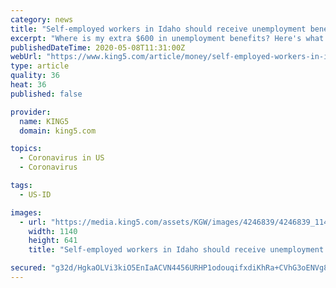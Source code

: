 ```yaml
---
category: news
title: "Self-employed workers in Idaho should receive unemployment benefits by mid-May"
excerpt: "Where is my extra $600 in unemployment benefits? Here's what unemployed workers in Washington and Idaho should know."
publishedDateTime: 2020-05-08T11:31:00Z
webUrl: "https://www.king5.com/article/money/self-employed-workers-in-idaho-should-receive-unemployment-benefits-by-mid-may/281-09ad8797-6331-4725-b115-80271f663949"
type: article
quality: 36
heat: 36
published: false

provider:
  name: KING5
  domain: king5.com

topics:
  - Coronavirus in US
  - Coronavirus

tags:
  - US-ID

images:
  - url: "https://media.king5.com/assets/KGW/images/4246839/4246839_1140x641.jpg"
    width: 1140
    height: 641
    title: "Self-employed workers in Idaho should receive unemployment benefits by mid-May"

secured: "g32d/HgkaOLVi3kiO5EnIaACVN4456URHP1odouqifxdiKhRa+CVhG3oENVg8g/l222Q+RQg9ErrJLwWL9uhhJ+RmO4S0ZOZjs0XlUT58SIFIZWBW/2PZrBfvbwtmN9mApzTP01xxpiiodCP5FN/VzhTf6RmlSVxmfbP+M/AwQt2QDfJBj2UtT3hgsP3tKf9hytUIjXNLA48Vo6DaiayCSknnPTptcDr5GYiw1jYNjKcOhmMYaxXU5RZ6cVmNLPrCVR37v/4N9GU0pAQ0RgrOrvLTSw+sh2+QLQNvFAvgX2ObeNlDjLBMNOw4J1gh+ve;YcrMrH8mUhI3tXSdndViIQ=="
---
```


